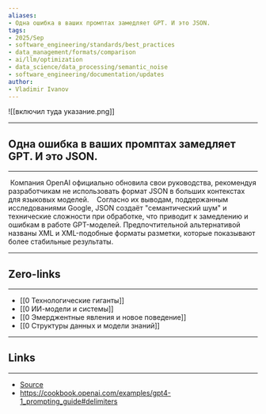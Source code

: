 ```yaml
---
aliases: 
- Одна ошибка в ваших промптах замедляет GPT. И это JSON.
tags:
- 2025/Sep
- software_engineering/standards/best_practices
- data_management/formats/comparison
- ai/llm/optimization
- data_science/data_processing/semantic_noise
- software_engineering/documentation/updates
author:
- Vladimir Ivanov
---
```

![[включил туда указание.png]]

-----
##  Одна ошибка в ваших промптах замедляет GPT. И это JSON. 
-----
 Компания OpenAI официально обновила свои руководства, рекомендуя разработчикам не использовать формат JSON в больших контекстах для языковых моделей. 
 
 Согласно их выводам, поддержанным исследованиями Google, JSON создаёт "семантический шум" и технические сложности при обработке, что приводит к замедлению и ошибкам в работе GPT-моделей. Предпочтительной альтернативой названы XML и XML-подобные форматы разметки, которые показывают более стабильные результаты.


---
## Zero-links
---
- [[0 Технологические гиганты]]
- [[0 ИИ-модели и системы]]
- [[0 Эмерджентные явления и новое поведение]]
- [[0 Структуры данных и модели знаний]]

---
## Links
---
- [Source](https://t.me/turboproject/2129)
- https://cookbook.openai.com/examples/gpt4-1_prompting_guide#delimiters